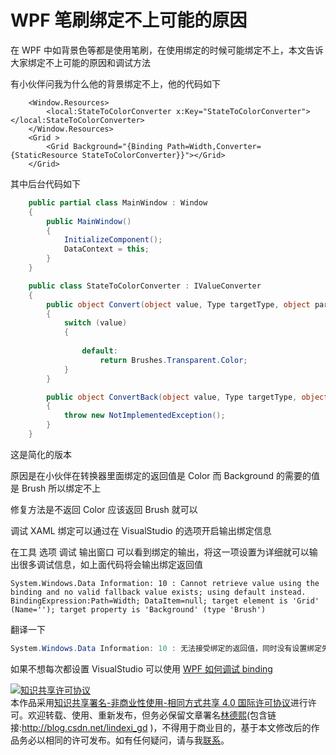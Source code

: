 
# WPF 笔刷绑定不上可能的原因

在 WPF 中如背景色等都是使用笔刷，在使用绑定的时候可能绑定不上，本文告诉大家绑定不上可能的原因和调试方法

<!--more-->


<!-- CreateTime:2019/11/29 8:46:22 -->

<!-- csdn -->

有小伙伴问我为什么他的背景绑定不上，他的代码如下

```xaml
    <Window.Resources>
        <local:StateToColorConverter x:Key="StateToColorConverter"></local:StateToColorConverter>
    </Window.Resources>
    <Grid >
        <Grid Background="{Binding Path=Width,Converter={StaticResource StateToColorConverter}}"></Grid>
    </Grid>
```

其中后台代码如下

```csharp
    public partial class MainWindow : Window
    {
        public MainWindow()
        {
            InitializeComponent();
            DataContext = this;
        }
    }

    public class StateToColorConverter : IValueConverter
    {
        public object Convert(object value, Type targetType, object parameter, CultureInfo culture)
        {
            switch (value)
            {
               
                default:
                    return Brushes.Transparent.Color;
            }
        }

        public object ConvertBack(object value, Type targetType, object parameter, CultureInfo culture)
        {
            throw new NotImplementedException();
        }
    }
```

这是简化的版本

原因是在小伙伴在转换器里面绑定的返回值是 Color 而 Background 的需要的值是 Brush 所以绑定不上

修复方法是不返回 Color 应该返回 Brush 就可以

调试 XAML 绑定可以通过在 VisualStudio 的选项开启输出绑定信息

<!-- ![](image/WPF 笔刷绑定不上可能的原因/WPF 笔刷绑定不上可能的原因0.png) -->

在工具 选项 调试 输出窗口 可以看到绑定的输出，将这一项设置为详细就可以输出很多调试信息，如上面代码将会输出绑定返回值

```
System.Windows.Data Information: 10 : Cannot retrieve value using the binding and no valid fallback value exists; using default instead. BindingExpression:Path=Width; DataItem=null; target element is 'Grid' (Name=''); target property is 'Background' (type 'Brush')

```

翻译一下

```csharp
System.Windows.Data Information: 10 : 无法接受绑定的返回值，同时没有设置绑定失败使用的值；将使用默认值代替。绑定表达式是 Path=Width 数据项是没有，绑定的元素是 Grid 绑定的属性是 Background 这个属性的类型是 Brush 类型
```

如果不想每次都设置 VisualStudio 可以使用 [WPF 如何调试 binding](https://blog.lindexi.com/post/WPF-%E5%A6%82%E4%BD%95%E8%B0%83%E8%AF%95-binding.html )





<a rel="license" href="http://creativecommons.org/licenses/by-nc-sa/4.0/"><img alt="知识共享许可协议" style="border-width:0" src="https://licensebuttons.net/l/by-nc-sa/4.0/88x31.png" /></a><br />本作品采用<a rel="license" href="http://creativecommons.org/licenses/by-nc-sa/4.0/">知识共享署名-非商业性使用-相同方式共享 4.0 国际许可协议</a>进行许可。欢迎转载、使用、重新发布，但务必保留文章署名[林德熙](http://blog.csdn.net/lindexi_gd)(包含链接:http://blog.csdn.net/lindexi_gd )，不得用于商业目的，基于本文修改后的作品务必以相同的许可发布。如有任何疑问，请与我[联系](mailto:lindexi_gd@163.com)。